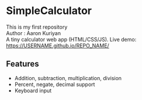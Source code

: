 # SimpleCalculator
This is my first repository
<br>
Author : Aaron Kuriyan
<br>
A tiny calculator web app (HTML/CSS/JS). Live demo: https://USERNAME.github.io/REPO_NAME/

## Features
- Addition, subtraction, multiplication, division
- Percent, negate, decimal support
- Keyboard input